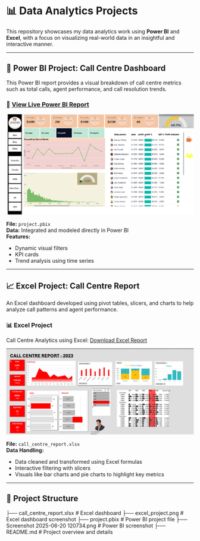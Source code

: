 # 📊 Data Analytics Projects 

This repository showcases my data analytics work using **Power BI** and **Excel**, with a focus on visualizing real-world data in an insightful and interactive manner.

---

## 🔷 Power BI Project: Call Centre Dashboard

This Power BI report provides a visual breakdown of call centre metrics such as total calls, agent performance, and call resolution trends.

### 🔗 [View Live Power BI Report](https://app.powerbi.com/groups/me/reports/f611ab1d-33cf-44f9-998f-22c1f28b6f71/8dfd2b73c22b323193ca?experience=power-bi)

![Power BI Screenshot](Screenshot%202025-06-20%20120734.png)

**File:** `project.pbix`  
**Data:** Integrated and modeled directly in Power BI  
**Features:**
- Dynamic visual filters
- KPI cards
- Trend analysis using time series

---

## 📈 Excel Project: Call Centre Report

An Excel dashboard developed using pivot tables, slicers, and charts to help analyze call patterns and agent performance.
### 📊 Excel Project

Call Centre Analytics using Excel: [Download Excel Report](call_centre_report.xlsx)

![Excel Screenshot](excel_project.png)

**File:** `call_centre_report.xlsx`  
**Data Handling:**
- Data cleaned and transformed using Excel formulas
- Interactive filtering with slicers
- Visuals like bar charts and pie charts to highlight key metrics

---

## 📁 Project Structure
├── call_centre_report.xlsx # Excel dashboard
├── excel_project.png # Excel dashboard screenshot
├── project.pbix # Power BI project file
├── Screenshot 2025-06-20 120734.png # Power BI screenshot
├── README.md # Project overview and details



